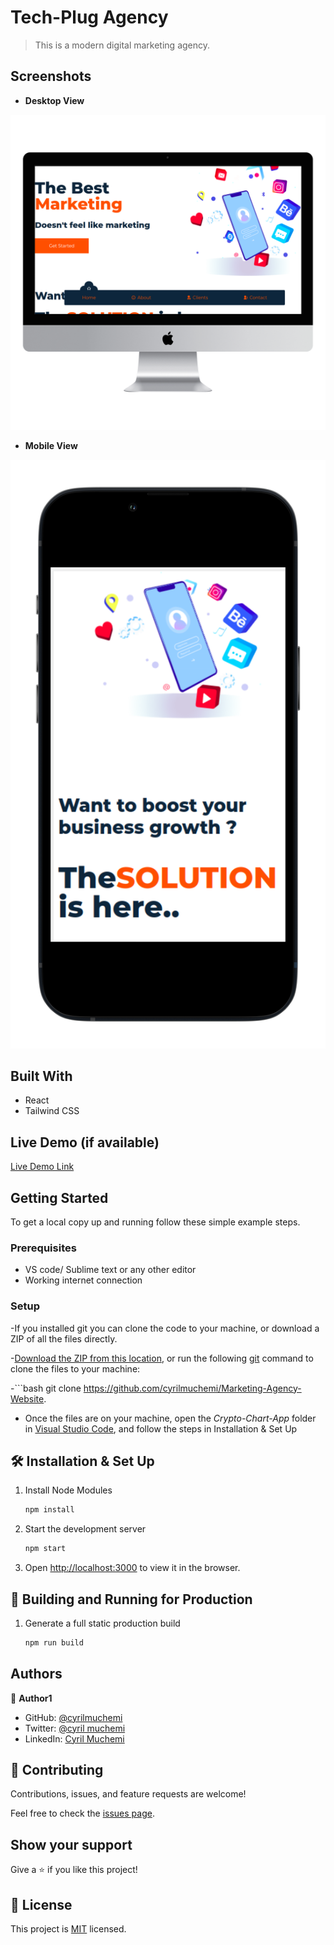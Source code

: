 # Tech-Plug Agency

> This is a modern digital marketing agency.

## Screenshots

- **Desktop View**

![Desktop](./src/screenshots/desktop_imac2015_front.png)



- **Mobile View**

![Mobile](./src/screenshots/mobile_iphone13midnight_portrait.png)


## Built With

- React
- Tailwind CSS

## Live Demo (if available)

[Live Demo Link](https://celadon-chimera-fa483d.netlify.app/)


## Getting Started

To get a local copy up and running follow these simple example steps.

### Prerequisites

- VS code/ Sublime text or any other editor
- Working internet connection

### Setup

-If you installed git you can clone the code to your machine, or download a ZIP of all the files directly.

-[Download the ZIP from this location](https://github.com/cyrilmuchemi/Marketing-Agency-Website), or run the following [git](https://git-scm.com/downloads) command to clone the files to your machine:

-```bash
git clone https://github.com/cyrilmuchemi/Marketing-Agency-Website. 

- Once the files are on your machine, open the _Crypto-Chart-App_ folder in [Visual Studio Code](https://code.visualstudio.com/), and follow the steps in Installation & Set Up


## 🛠 Installation & Set Up

1. Install Node Modules

   ```sh
   npm install

2. Start the development server

   ```sh
   npm start

3. Open [http://localhost:3000](http://localhost:3000) to view it in the browser.


## 🚀 Building and Running for Production

1. Generate a full static production build

    ```sh
   npm run build
   
   
## Authors

👤 **Author1**

- GitHub: [@cyrilmuchemi](https://github.com/cyrilmuchemi)
- Twitter: [@cyril muchemi](https://twitter.com/cyrilmuchemi)
- LinkedIn: [Cyril Muchemi](https://linkedin.com/in/cyrilmuchemi)


## 🤝 Contributing

Contributions, issues, and feature requests are welcome!

Feel free to check the [issues page](../../issues/).

## Show your support

Give a ⭐️ if you like this project!

## 📝 License

This project is [MIT](./MIT.md) licensed.
